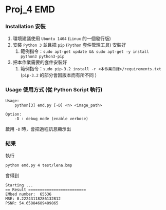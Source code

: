 Proj_4 EMD
=======================

### Installation 安裝

 1. 環境建議使用 `Ubuntu 1404` (`Linux` 的一個發行版)
 2. 安裝 `Python 3` 並且把 `pip` (`Python` 套件管理工具) 安裝好
    1. 範例指令：`sudo apt-get update && sudo apt-get -y install python3 python3-pip`
 3. 把本作業需要的套件安裝好
    1. 範例指令：`sudo pip-3.2 install -r <本作業目錄>/requirements.txt` (`pip-3.2` 的部分會因版本而有所不同 )

### Usage 使用方式 (從 Python Script 執行)

```
Usage:
    python[3] emd.py [-D] <n> <image_path>

Option:
    -D : debug mode (enable verbose)
```

啟用 `-D` 時，會把過程訊息顯示出

### 結果

執行

```
python emd.py 4 test/lena.bmp
```

會得到

```
Starting ...
== Result =========================
EMbed number:  65536
MSE: 0.22243118286132812
PSNR: 54.65884689489865
```
